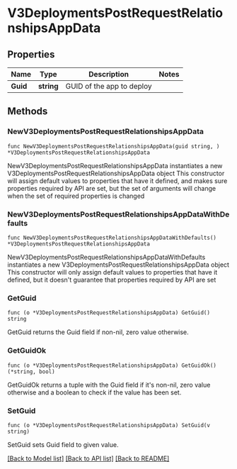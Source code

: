# V3DeploymentsPostRequestRelationshipsAppData

## Properties

Name | Type | Description | Notes
------------ | ------------- | ------------- | -------------
**Guid** | **string** | GUID of the app to deploy | 

## Methods

### NewV3DeploymentsPostRequestRelationshipsAppData

`func NewV3DeploymentsPostRequestRelationshipsAppData(guid string, ) *V3DeploymentsPostRequestRelationshipsAppData`

NewV3DeploymentsPostRequestRelationshipsAppData instantiates a new V3DeploymentsPostRequestRelationshipsAppData object
This constructor will assign default values to properties that have it defined,
and makes sure properties required by API are set, but the set of arguments
will change when the set of required properties is changed

### NewV3DeploymentsPostRequestRelationshipsAppDataWithDefaults

`func NewV3DeploymentsPostRequestRelationshipsAppDataWithDefaults() *V3DeploymentsPostRequestRelationshipsAppData`

NewV3DeploymentsPostRequestRelationshipsAppDataWithDefaults instantiates a new V3DeploymentsPostRequestRelationshipsAppData object
This constructor will only assign default values to properties that have it defined,
but it doesn't guarantee that properties required by API are set

### GetGuid

`func (o *V3DeploymentsPostRequestRelationshipsAppData) GetGuid() string`

GetGuid returns the Guid field if non-nil, zero value otherwise.

### GetGuidOk

`func (o *V3DeploymentsPostRequestRelationshipsAppData) GetGuidOk() (*string, bool)`

GetGuidOk returns a tuple with the Guid field if it's non-nil, zero value otherwise
and a boolean to check if the value has been set.

### SetGuid

`func (o *V3DeploymentsPostRequestRelationshipsAppData) SetGuid(v string)`

SetGuid sets Guid field to given value.



[[Back to Model list]](../README.md#documentation-for-models) [[Back to API list]](../README.md#documentation-for-api-endpoints) [[Back to README]](../README.md)


